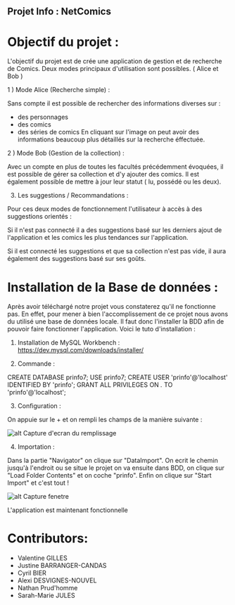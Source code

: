## Projet Info : NetComics

# Objectif du projet :

L'objectif du projet est de crée une application de gestion et de recherche de Comics. 
Deux modes principaux d'utilisation sont possibles. ( Alice et Bob )

1 ) Mode Alice (Recherche simple) :

Sans compte il est possible de rechercher des informations diverses sur :
- des personnages
- des comics 
- des séries de comics
En cliquant sur l'image on peut avoir des informations beaucoup plus détaillés sur la recherche éffectuée.

2 ) Mode Bob (Gestion de la collection) :

Avec un compte en plus de toutes les facultés précédemment évoquées, il est possible de gérer sa collection et d'y ajouter des comics. Il est également possible de mettre à jour leur statut ( lu, possédé ou les deux).

3) Les suggestions / Recommandations :

Pour ces deux modes de fonctionnement l'utilisateur à accès à des suggestions orientés :

Si il n'est pas connecté il a des suggestions basé sur les derniers ajout de l'application et les comics les plus tendances sur l'application.

Si il est connecté les suggestions et que sa collection n'est pas vide, il aura également des suggestions basé sur ses goûts.



# Installation de la Base de données :
Après avoir téléchargé notre projet vous constaterez qu'il ne fonctionne pas. 
En effet, pour mener à bien l'accomplissement de ce projet nous avons du utilisé une base de données locale.
Il faut donc l'installer la BDD afin de pouvoir faire fonctionner l'application.
Voici le tuto d'installation :

1) Installation de MySQL Workbench :
 https://dev.mysql.com/downloads/installer/ 

2) Commande :

CREATE DATABASE prinfo7;
USE prinfo7;
CREATE USER 'prinfo'@'localhost' IDENTIFIED BY 'prinfo';
GRANT ALL PRIVILEGES ON *.* TO 'prinfo'@'localhost';

3) Configuration :

On appuie sur le + et on rempli les champs de la manière suivante :

![alt Capture d'ecran du remplissage](https://i.ibb.co/njbDYGB/Capture-d-cran.png)

4) Importation :

Dans la partie "Navigator" on clique sur "DataImport".
On ecrit le chemin jusqu'à l'endroit ou se situe le projet on va ensuite dans BDD, on clique sur "Load Folder Contents" et on coche "prinfo".
Enfin on clique sur "Start Import" et c'est tout !

![alt Capture fenetre](https://i.ibb.co/Gxyc947/Capture2.png)

L'application est maintenant fonctionnelle

# Contributors:
- Valentine GILLES
- Justine BARRANGER-CANDAS
- Cyril BIER
- Alexi DESVIGNES-NOUVEL
- Nathan Prud'homme
- Sarah-Marie JULES
